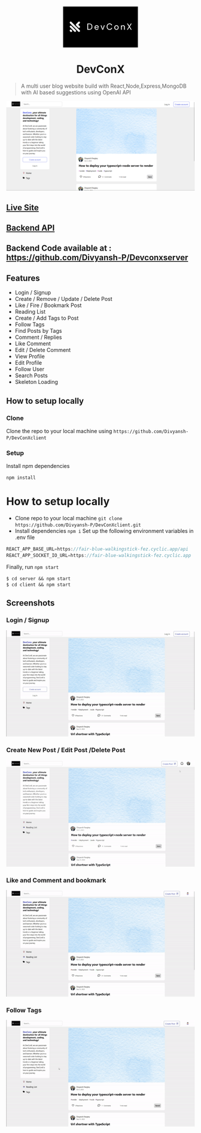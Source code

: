 <h1 align="center">
  <br>
  <a href="https://devconx.netlify.app/"><img src="DevConx.png" alt="DEV.to Clone" width="200"></a>
  <br>
  <br>
  <b>DevConX</b>
  <br>
</h1>

> A multi user blog website build with React,Node,Express,MongoDB with AI based suggestions using OpenAI API

![](screenshots/p1.png)

## [Live Site](https://devconx.netlify.app/)

## [Backend API](https://fair-blue-walkingstick-fez.cyclic.app/api)

## Backend Code available at : https://github.com/Divyansh-P/Devconxserver 

## Features

- Login / Signup
- Create / Remove / Update / Delete Post
- Like / Fire / Bookmark Post
- Reading List
- Create / Add Tags to Post
- Follow Tags
- Find Posts by Tags
- Comment / Replies
- Like Comment
- Edit / Delete Comment
- View Profile
- Edit Profile
- Follow User
- Search Posts
- Skeleton Loading

## How to setup locally

### Clone

Clone the repo to your local machine using `https://github.com/Divyansh-P/DevConXclient`

### Setup

Install npm dependencies

```shell
npm install

```

# How to setup locally

* Clone repo to your local machine `git clone https://github.com/Divyansh-P/DevConXclient.git`
* Install dependencies ```npm i```
Set up the following environment variables in .env file <br>
```js
REACT_APP_BASE_URL=https://fair-blue-walkingstick-fez.cyclic.app/api
REACT_APP_SOCKET_IO_URL=https://fair-blue-walkingstick-fez.cyclic.app
```

Finally, run <code>npm start</code>

```shell
$ cd server && npm start
$ cd client && npm start
```
## Screenshots

### Login / Signup

![](screenshots/g4.gif)

### Create New Post / Edit Post /Delete Post

![](screenshots/g1.gif)

### Like and Comment and bookmark

![](screenshots/g2.gif)

### Follow Tags 

![](screenshots/g3.gif)

 



